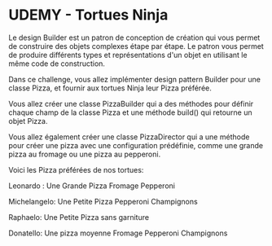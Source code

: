 # UDEMY - Tortues Ninja
Le design Builder est un patron de conception de création qui vous permet de construire des objets complexes étape par étape. Le patron vous permet de produire différents types et représentations d'un objet en utilisant le même code de construction.

Dans ce challenge, vous allez implémenter design pattern Builder pour une classe Pizza, et fournir aux tortues Ninja leur Pizza préférée.

Vous allez créer une classe PizzaBuilder qui a des méthodes pour définir chaque champ de la classe Pizza et une méthode build() qui retourne un objet Pizza.

Vous allez également créer une classe PizzaDirector qui a une méthode pour créer une pizza avec une configuration prédéfinie, comme une grande pizza au fromage ou une pizza au pepperoni.

Voici les Pizza préférées de nos tortues:


Leonardo : Une Grande Pizza Fromage Pepperoni

Michelangelo: Une Petite Pizza Pepperoni Champignons

Raphaelo: Une Petite Pizza sans garniture

Donatello: Une pizza moyenne Fromage Pepperoni Champignons
